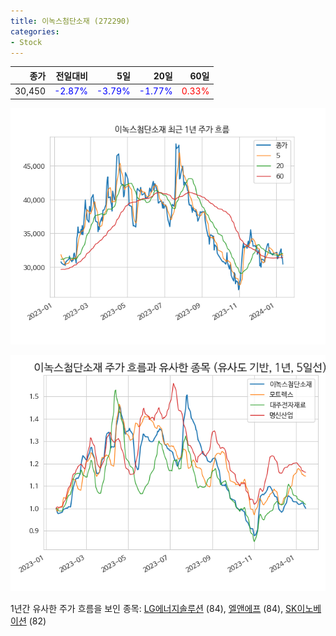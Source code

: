```yaml
---
title: 이녹스첨단소재 (272290)
categories:
- Stock
---
```


|종가|전일대비|5일|20일|60일|
|---:|-------:|--:|---:|---:|
|30,450|<span style="color: blue">-2.87%</span>|<span style="color: blue">-3.79%</span>|<span style="color: blue">-1.77%</span>|<span style="color: red">0.33%</span>|


<!-- more -->

![272290](/assets/images/stock/272290.png)

![272290](/assets/images/stock/272290_sim.png)

1년간 유사한 주가 흐름을 보인 종목:
[LG에너지솔루션](/stock/373220/) (84),
[엘앤에프](/stock/066970/) (84),
[SK이노베이션](/stock/096770/) (82)